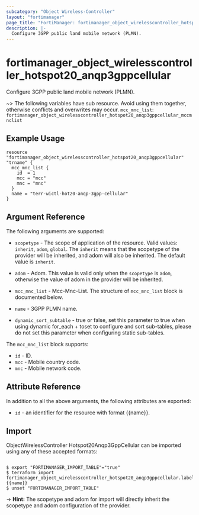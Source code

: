```yaml
---
subcategory: "Object Wireless-Controller"
layout: "fortimanager"
page_title: "FortiManager: fortimanager_object_wirelesscontroller_hotspot20_anqp3gppcellular"
description: |-
  Configure 3GPP public land mobile network (PLMN).
---
```


# fortimanager_object_wirelesscontroller_hotspot20_anqp3gppcellular
Configure 3GPP public land mobile network (PLMN).

~> The following variables have sub resource. Avoid using them together, otherwise conflicts and overwrites may occur.
`mcc_mnc_list`: `fortimanager_object_wirelesscontroller_hotspot20_anqp3gppcellular_mccmnclist`



## Example Usage

```hcl
resource "fortimanager_object_wirelesscontroller_hotspot20_anqp3gppcellular" "trname" {
  mcc_mnc_list {
    id  = 1
    mcc = "mcc"
    mnc = "mnc"
  }
  name = "terr-wictl-hot20-anqp-3gpp-cellular"
}
```

## Argument Reference


The following arguments are supported:

* `scopetype` - The scope of application of the resource. Valid values: `inherit`, `adom`, `global`. The `inherit` means that the scopetype of the provider will be inherited, and adom will also be inherited. The default value is `inherit`.
* `adom` - Adom. This value is valid only when the `scopetype` is `adom`, otherwise the value of adom in the provider will be inherited.

* `mcc_mnc_list` - Mcc-Mnc-List. The structure of `mcc_mnc_list` block is documented below.
* `name` - 3GPP PLMN name.
* `dynamic_sort_subtable` - true or false, set this parameter to true when using dynamic for_each + toset to configure and sort sub-tables, please do not set this parameter when configuring static sub-tables.

The `mcc_mnc_list` block supports:

* `id` - ID.
* `mcc` - Mobile country code.
* `mnc` - Mobile network code.


## Attribute Reference

In addition to all the above arguments, the following attributes are exported:
* `id` - an identifier for the resource with format {{name}}.

## Import

ObjectWirelessController Hotspot20Anqp3GppCellular can be imported using any of these accepted formats:
```

$ export "FORTIMANAGER_IMPORT_TABLE"="true"
$ terraform import fortimanager_object_wirelesscontroller_hotspot20_anqp3gppcellular.labelname {{name}}
$ unset "FORTIMANAGER_IMPORT_TABLE"
```
-> **Hint:** The scopetype and adom for import will directly inherit the scopetype and adom configuration of the provider.
